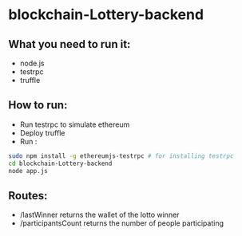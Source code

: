 # blockchain-Lottery-backend

## What you need to run it:
* node.js
* testrpc
* truffle

## How to run:
* Run testrpc to simulate ethereum
* Deploy truffle
* Run :
```sh
sudo npm install -g ethereumjs-testrpc # for installing testrpc
cd blockchain-Lottery-backend
node app.js
```

## Routes:
* /lastWinner returns the wallet of the lotto winner
* /participantsCount returns the number of people participating

